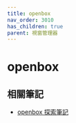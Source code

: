 ```yaml
---
title: openbox
nav_order: 3010
has_children: true
parent: 視窗管理器
---
```



# openbox







## 相關筆記

* [openbox 探索筆記](https://samwhelp.github.io/note-about-openbox/)

